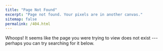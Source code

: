 ```yaml
---
title: "Page Not Found"
excerpt: "Page not found. Your pixels are in another canvas."
sitemap: false
permalink: /404.html
---
```


Whoops! It seems like the page you were trying to view does not exist --- perhaps you can try searching for it below.

<script>
  var GOOG_FIXURL_LANG = 'en';
  var GOOG_FIXURL_SITE = '{{ site.url }}'
</script>
<script src="https://linkhelp.clients.google.com/tbproxy/lh/wm/fixurl.js">
</script>
